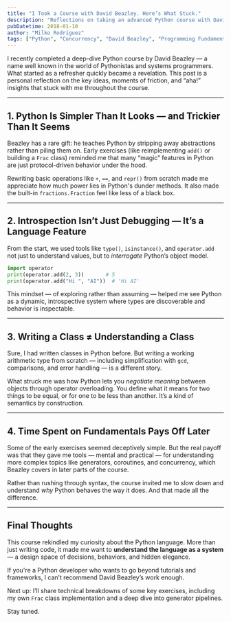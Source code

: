 ```yaml
---
title: "I Took a Course with David Beazley. Here’s What Stuck."
description: "Reflections on taking an advanced Python course with David Beazley — and how it reshaped my understanding of the language."
pubDatetime: 2018-01-10
author: "Milko Rodríguez"
tags: ["Python", "Concurrency", "David Beazley", "Programming Fundamentals", "Learning"]
---
```


I recently completed a deep-dive Python course by David Beazley — a name well known in the world of Pythonistas and systems programmers. What started as a refresher quickly became a revelation. This post is a personal reflection on the key ideas, moments of friction, and “aha!” insights that stuck with me throughout the course.

---

## 1. Python Is Simpler Than It Looks — and Trickier Than It Seems

Beazley has a rare gift: he teaches Python by stripping away abstractions rather than piling them on. Early exercises (like reimplementing `add()` or building a `Frac` class) reminded me that many “magic” features in Python are just protocol-driven behavior under the hood.

Rewriting basic operations like `+`, `==`, and `repr()` from scratch made me appreciate how much power lies in Python's dunder methods. It also made the built-in `fractions.Fraction` feel like less of a black box.

---

## 2. Introspection Isn’t Just Debugging — It’s a Language Feature

From the start, we used tools like `type()`, `isinstance()`, and `operator.add` not just to understand values, but to _interrogate_ Python’s object model.

```python
import operator
print(operator.add(2, 3))       # 5
print(operator.add("Hi ", "AI"))  # 'Hi AI'
```

This mindset — of exploring rather than assuming — helped me see Python as a dynamic, introspective system where types are discoverable and behavior is inspectable.

---

## 3. Writing a Class ≠ Understanding a Class

Sure, I had written classes in Python before. But writing a working arithmetic type from scratch — including simplification with `gcd`, comparisons, and error handling — is a different story.

What struck me was how Python lets you *negotiate meaning* between objects through operator overloading. You define what it means for two things to be equal, or for one to be less than another. It’s a kind of semantics by construction.

---

## 4. Time Spent on Fundamentals Pays Off Later

Some of the early exercises seemed deceptively simple. But the real payoff was that they gave me tools — mental and practical — for understanding more complex topics like generators, coroutines, and concurrency, which Beazley covers in later parts of the course.

Rather than rushing through syntax, the course invited me to slow down and understand *why* Python behaves the way it does. And that made all the difference.

---

## Final Thoughts

This course rekindled my curiosity about the Python language. More than just writing code, it made me want to **understand the language as a system** — a design space of decisions, behaviors, and hidden elegance.

If you're a Python developer who wants to go beyond tutorials and frameworks, I can’t recommend David Beazley’s work enough.

Next up: I’ll share technical breakdowns of some key exercises, including my own `Frac` class implementation and a deep dive into generator pipelines.

Stay tuned.

